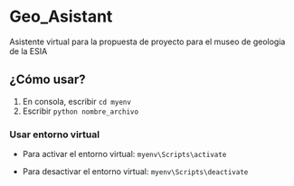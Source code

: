 # Geo_Asistant
Asistente virtual para la propuesta de proyecto para el museo de geologia de la ESIA

## ¿Cómo usar?
1. En consola, escribir `cd myenv`
2. Escribir `python nombre_archivo` 

### Usar entorno virtual
- Para activar el entorno virtual: `myenv\Scripts\activate`

- Para desactivar el entorno virtual: `myenv\Scripts\deactivate`
